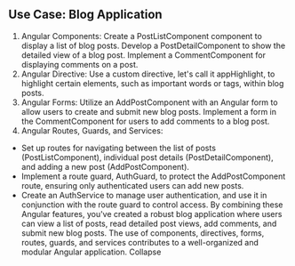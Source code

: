 Use Case: Blog Application
----------------------------
1. Angular Components:
Create a PostListComponent component to display a list of blog posts.
Develop a PostDetailComponent to show the detailed view of a blog post.
Implement a CommentComponent for displaying comments on a post.
2. Angular Directive:
Use a custom directive, let's call it appHighlight, to highlight certain elements, such as important words or tags, within blog posts.
3. Angular Forms:
Utilize an AddPostComponent with an Angular form to allow users to create and submit new blog posts.
Implement a form in the CommentComponent for users to add comments to a blog post.
4. Angular Routes, Guards, and Services:
- Set up routes for navigating between the list of posts (PostListComponent), individual post details (PostDetailComponent), and adding a new post (AddPostComponent).
- Implement a route guard, AuthGuard, to protect the AddPostComponent route, ensuring only authenticated users can add new posts.
- Create an AuthService to manage user authentication, and use it in conjunction with the route guard to control access.
By combining these Angular features, you've created a robust blog application where users can view a list of posts, read detailed post views, add comments, and submit new blog posts. The use of components, directives, forms, routes, guards, and services contributes to a well-organized and modular Angular application.
Collapse

